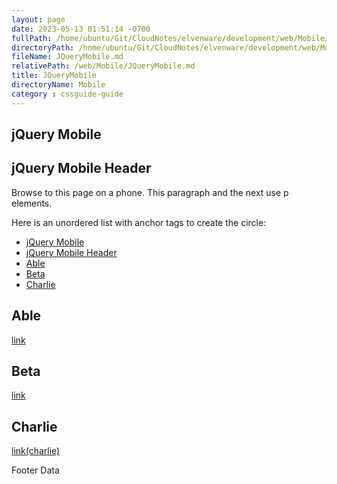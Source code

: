 ```yaml
---
layout: page
date: 2023-05-13 01:51:14 -0700
fullPath: /home/ubuntu/Git/CloudNotes/elvenware/development/web/Mobile/JQueryMobile.md
directoryPath: /home/ubuntu/Git/CloudNotes/elvenware/development/web/Mobile
fileName: JQueryMobile.md
relativePath: /web/Mobile/JQueryMobile.md
title: JQueryMobile
directoryName: Mobile
category : cssguide-guide
---
```


## jQuery Mobile

## jQuery Mobile Header

Browse to this page on a phone. This paragraph and the next use p
elements.

Here is an unordered list with anchor tags to create the circle:

- [jQuery Mobile](#jquery-mobile)
- [jQuery Mobile Header](#jquery-mobile-header)
- [Able](#able)
- [Beta](#beta)
- [Charlie](#charlie)

## Able

[link](#able)

## Beta

[link](#beta)

## Charlie

[link(charlie)](#charlie)

Footer Data
